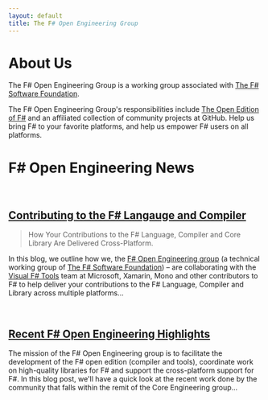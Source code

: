 ```yaml
---
layout: default
title: The F# Open Engineering Group
---
```


About Us
========

The F# Open Engineering Group is a working group associated with
[The F# Software Foundation](http://fsharp.org).

The F# Open Engineering Group's responsibilities include 
[The Open Edition of F#](http://fsharp.github.com/fsharp)
and an affiliated collection of community projects at GitHub.
Help us bring F# to your favorite platforms,  and help us empower F# users on all platforms.


F# Open Engineering News
========================

<br />

[Contributing to the F# Langauge and Compiler](blog/2014/fsharp-contributions.html)
-----------------------------------------------------------------------------------

> How Your Contributions to the F# Language, Compiler and Core Library Are Delivered Cross-Platform.

In this blog, we outline how we, the [F# Open Engineering group][fsg] (a technical working group of 
[The F# Software Foundation][fsf]) – are collaborating with the [Visual F# Tools][fst] team at 
Microsoft, Xamarin, Mono and other contributors to F# to help deliver your contributions to the 
F# Language, Compiler and Library across multiple platforms...

<br />
 

[Recent F# Open Engineering Highlights](blog/2014/may-highlights.html)
----------------------------------------------------------------------

The mission of the F# Open Engineering group is to facilitate the development of the 
F# open edition (compiler and tools), coordinate work on high-quality libraries for F#
and support the cross-platform support for F#. In this blog post, we'll have a quick
look at the recent work done by the community that falls within the remit of the Core 
Engineering group... 

<br />
 


 [fsg]: http://fsharp.github.io/
 [fsf]: http://fsharp.org
 [fst]: http://blogs.msdn.com/b/fsharpteam

